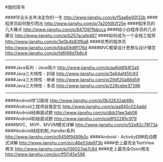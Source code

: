 #我的简书

####毕业头五年决定你的一生  <http://www.jianshu.com/p/f5aa6e00f32b>
####程序员如何脱引而出 <http://www.jianshu.com/p/7a20fd92f25e>
####程序员的几大痛点 <http://www.jianshu.com/p/847097fbbcca>
####给小白程序员的几点建议 <http://www.jianshu.com/p/b257acafe467>
####如何成为一个全栈工程师 <http://www.jianshu.com/p/3e0b4b83f6a8>
####优秀的程序员  <http://www.jianshu.com/p/bba59d8f176d>
####MVC框架设计思想与设计理念   <http://www.jianshu.com/p/fd6f48d7b8c4>

---
####Java系列 - Java简介 <http://www.jianshu.com/p/aa6ddf44f2a5>
####Java三大特性 - 封装 <http://www.jianshu.com/p/3e64af45fc93>
####Java三大特性 - 继承 <http://www.jianshu.com/p/29df20a88d59>
####Java三大特性 - 多态 <http://www.jianshu.com/p/229cebe37396>

---
####Android学习路线 <http://www.jianshu.com/p/0b32632ab68c>
####Android工程师自我定位 <http://www.jianshu.com/p/aa845c024add>
####Android经典面试题 <http://www.jianshu.com/p/dbb31ee3ab06>
####Android初级面试题 <http://www.jianshu.com/p/a9f52285c979>
####MVC、MVP、MVVM模式详解  <http://www.jianshu.com/p/52e82c78f73a>
####Android线程机制_Handler系列  <http://www.jianshu.com/p/6459f9489b5c>
####Android - Activity四种启动模式详解  <http://www.jianshu.com/p/c46e53da973b>
####史上最完全TextView用法  <http://www.jianshu.com/p/f36027ae7c84>
####史上最完全Gson用法  <http://www.jianshu.com/p/cff5f145e596>

